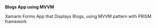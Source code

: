 **Blogs App using MVVM**

Xamarin Forms App that Displays Blogs, using MVVM pattern with PRISM framework 